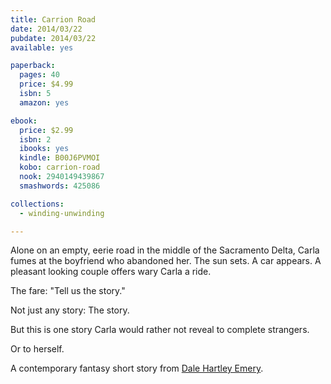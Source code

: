 ```yaml
---
title: Carrion Road
date: 2014/03/22
pubdate: 2014/03/22
available: yes

paperback:
  pages: 40
  price: $4.99
  isbn: 5
  amazon: yes

ebook:
  price: $2.99
  isbn: 2
  ibooks: yes
  kindle: B00J6PVMOI
  kobo: carrion-road
  nook: 2940149439867
  smashwords: 425086

collections:
  - winding-unwinding

---
```


Alone on an empty, eerie road
in the middle of the Sacramento Delta,
Carla fumes at the boyfriend who abandoned her.
The sun sets.
A car appears.
A pleasant looking couple offers wary Carla a ride. 

The fare: "Tell us the story." 

Not just any story: The story. 

But this is one story
Carla would rather not reveal to complete strangers. 

Or to herself. 

A contemporary fantasy short story
from [Dale Hartley Emery](http://dalehartleyemery.com).

